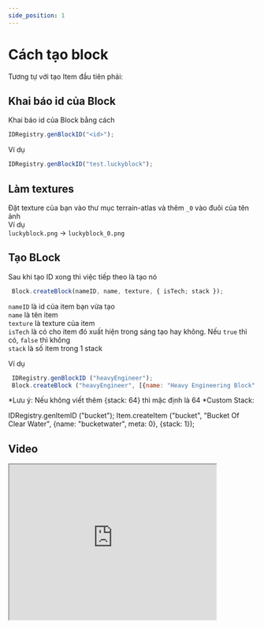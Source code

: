 ```yaml
---
side_position: 1
---
```


# Cách tạo block

Tương tự với tạo Item đầu tiên phải:
## Khai báo id của Block 

Khai báo id của Block bằng cách

```javascript
IDRegistry.genBlockID("<id>");
```

Ví dụ

```javascript
IDRegistry.genBlockID("test.luckyblock");
```

## Làm textures

Đặt texture của bạn vào thư mục terrain-atlas và thêm `_0` vào đuôi của tên ảnh  
Ví dụ  
`luckyblock.png` -> `luckyblock_0.png`

## Tạo BLock

Sau khi tạo ID xong thì việc tiếp theo là tạo nó

```javascript
 Block.createBlock(nameID, name, texture, { isTech; stack });
```
`nameID` là id của item bạn vừa tạo  
`name` là tên item  
`texture` là texture của item  
`isTech` là có cho item đó xuất hiện trong sáng tạo hay không. Nếu `true` thì có, `false` thì không  
`stack` là số item trong 1 stack 

Ví dụ
```javascript
 IDRegistry.genBlockID ("heavyEngineer");
 Block.createBlock ("heavyEngineer", [{name: "Heavy Engineering Block", texture: [["heavy_engineering_0", 0]], inCreative: true}]); // name: là tên của texture lúc nãy, meta thì luôn để 0
```
*Lưu ý: Nếu không viết thêm {stack: 64} thì mặc định là 64 
*Custom Stack:

 IDRegistry.genItemID ("bucket");
 Item.createItem ("bucket", "Bucket Of Clear Water", {name: "bucketwater", meta: 0}, {stack: 1});

## Video
<iframe width="420" height="315"
src="https://www.youtube.com/embed/-QtsnCwsJzg">
</iframe>